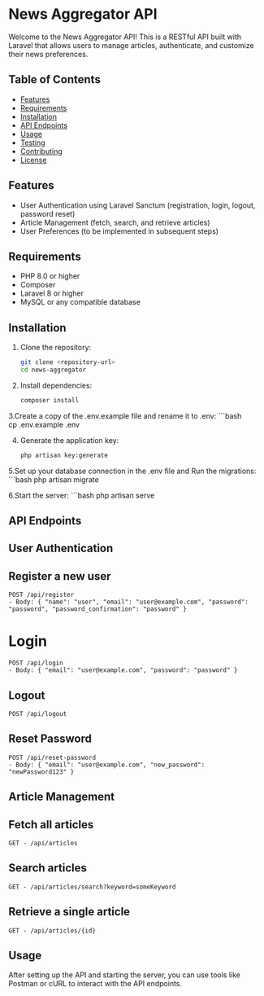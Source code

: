 # News Aggregator API

Welcome to the News Aggregator API! This is a RESTful API built with Laravel that allows users to manage articles, authenticate, and customize their news preferences.

## Table of Contents
- [Features](#features)
- [Requirements](#requirements)
- [Installation](#installation)
- [API Endpoints](#api-endpoints)
- [Usage](#usage)
- [Testing](#testing)
- [Contributing](#contributing)
- [License](#license)

## Features
- User Authentication using Laravel Sanctum (registration, login, logout, password reset)
- Article Management (fetch, search, and retrieve articles)
- User Preferences (to be implemented in subsequent steps)

## Requirements
- PHP 8.0 or higher
- Composer
- Laravel 8 or higher
- MySQL or any compatible database

## Installation

1. Clone the repository:
   ```bash
   git clone <repository-url>
   cd news-aggregator

2. Install dependencies:
    ```bash
   composer install

3.Create a copy of the .env.example file and rename it to .env:
    ```bash    
    cp .env.example .env

4. Generate the application key:
    ```bash
    php artisan key:generate

5.Set up your database connection in the .env file and Run the migrations: 
    ```bash
    php artisan migrate
    
6.Start the server: 
    ```bash
    php artisan serve

## API Endpoints
## User Authentication

## Register a new user
    POST /api/register
    - Body: { "name": "user", "email": "user@example.com", "password": "password", "password_confirmation": "password" }

    
# Login
    POST /api/login
    - Body: { "email": "user@example.com", "password": "password" }

## Logout
    POST /api/logout
    
## Reset Password
    POST /api/reset-password
    - Body: { "email": "user@example.com", "new_password": "newPassword123" }

## Article Management
## Fetch all articles
    GET - /api/articles
    
## Search articles
    GET - /api/articles/search?keyword=someKeyword
    
## Retrieve a single article
    GET - /api/articles/{id}

## Usage
After setting up the API and starting the server, you can use tools like Postman or cURL to interact with the API endpoints.
